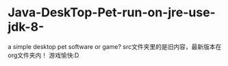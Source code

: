 # Java-DeskTop-Pet-run-on-jre-use-jdk-8-
a simple desktop pet software or game?
src文件夹里的是旧内容，最新版本在org文件夹内！
游戏愉快:D
